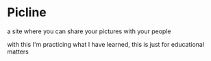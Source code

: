 # Picline
a site where you can share your pictures with your people

with this I'm practicing what  I have learned, this is just for educational matters

